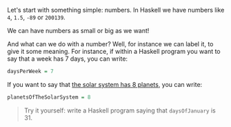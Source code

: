 Let's start with something simple: numbers. In Haskell we have numbers like `4`, `1.5`, `-89` or `200139`.

We can have numbers as small or big as we want!

And what can we do with a number? Well, for instance we can label it, to give it some meaning. For instance, if within a Haskell program you want to say that a week has 7 days, you can write:

```haskell
daysPerWeek = 7
```

If you want to say that [the solar system has 8 planets](https://en.wikipedia.org/wiki/Solar_System), you can write:

```haskell
planetsOfTheSolarSystem = 8
```

> Try it yourself: write a Haskell program saying that `daysOfJanuary` is 31.